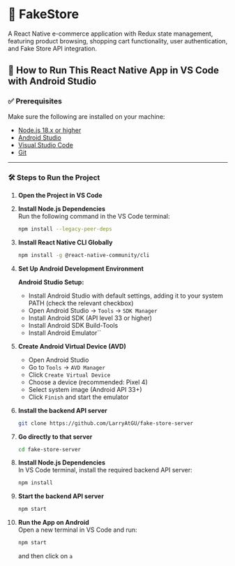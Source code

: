 # 🛒 FakeStore  

A React Native e-commerce application with Redux state management, featuring product browsing, shopping cart functionality, user authentication, and Fake Store API integration.

## 🚀 How to Run This React Native App in VS Code with Android Studio

### ✅ Prerequisites  

Make sure the following are installed on your machine:

- [Node.js 18.x or higher](https://nodejs.org/)  
- [Android Studio](https://developer.android.com/studio)  
- [Visual Studio Code](https://code.visualstudio.com/)  
- [Git](https://git-scm.com/)

---

### 🛠️ Steps to Run the Project

1. **Open the Project in VS Code**  

2. **Install Node.js Dependencies**  
   Run the following command in the VS Code terminal:

   ```bash
   npm install --legacy-peer-deps
   ```

3. **Install React Native CLI Globally**  

   ```bash
   npm install -g @react-native-community/cli
   ```

4. **Set Up Android Development Environment**  

   **Android Studio Setup:**
   - Install Android Studio with default settings, adding it to your system PATH (check the relevant checkbox)
   - Open Android Studio → `Tools` → `SDK Manager`
   - Install Android SDK (API level 33 or higher)
   - Install Android SDK Build-Tools
   - Install Android Emulator``

5. **Create Android Virtual Device (AVD)**  
   - Open Android Studio
   - Go to `Tools` → `AVD Manager`
   - Click `Create Virtual Device`
   - Choose a device (recommended: Pixel 4)
   - Select system image (Android API 33+)
   - Click `Finish` and start the emulator

6. **Install the backend API server**  

   ```bash
   git clone https://github.com/LarryAtGU/fake-store-server
   ```

7. **Go directly to that server**  

   ```bash
   cd fake-store-server
   ```

8. **Install Node.js Dependencies**  
   In VS Code terminal, install the required backend API server:

   ```bash
   npm install
   ```

9. **Start the backend API server**  

   ```bash
   npm start
   ```

10. **Run the App on Android**  
    Open a new terminal in VS Code and run:

    ```bash
    npm start
    ```

    and then click on `a`
